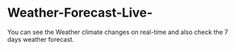 # Weather-Forecast-Live-
You can see the Weather climate changes on real-time and also check the 7 days weather forecast.
